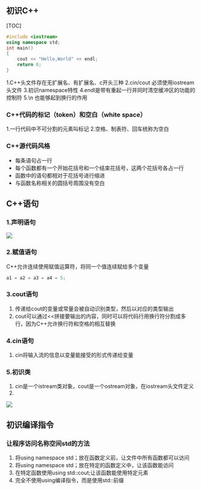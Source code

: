 ## 初识C++
[TOC]
```cpp
#include <iostream>
using namespace std;
int main()
{
    cout << "Hello,World" << endl;
    return 0;
}
```
1.C++头文件存在无扩展名、有扩展名、c开头三种
2.cin/cout 必须使用iostream头文件
3.初识namespace特性
4.endl是带有重起一行并同时清空缓冲区的功能的控制符
5.\n 也能够起到换行的作用

### C++代码的标记（token）和空白（white space）
1.一行代码中不可分割的元素叫标记
2.空格、制表符、回车统称为空白

### C++源代码风格

- 每条语句占一行
- 每个函数都有一个开始花括号和一个结束花括号，这两个花括号各占一行
- 函数中的语句都相对于花括号进行缩进
- 与函数名称相关的圆括号周围没有空白
## C++语句
### 1.声明语句
![](https://cdn.nlark.com/yuque/0/2023/jpeg/34874768/1672974381423-98f08672-bc7c-4b5c-9e4d-32813b207160.jpeg)
### 2.赋值语句
C++允许连续使用赋值运算符，将同一个值连续赋给多个变量
```cpp
a1 = a2 = a3 = a4 = 5;
```
### 3.cout语句

1. 传递给cout的变量或常量会被自动识别类型，然后以对应的类型输出
2. cout可以通过<<拼接要输出的内容，同时可以将代码行用换行符分割成多行，因为C++允许换行符和空格的相互替换
### 4.cin语句

1. cin将输入流的信息以变量能接受的形式传递给变量

### 5.初识类

1. cin是一个istream类对象，cout是一个ostream对象，在iostream头文件定义
2. 


![](https://cdn.nlark.com/yuque/0/2023/jpeg/34874768/1672975558244-81c1060a-f291-4725-a6cc-5a338f42dc72.jpeg)
## 初识编译指令
### 让程序访问名称空间std的方法

1. 将using namespace std；放在函数定义前，让文件中所有函数都可以访问
2. 将using namespace std；放在特定的函数定义中，让该函数能访问
3. 在特定函数使用using std::cout;让该函数能使用特定元素
4. 完全不使用using编译指令，而是使用std::前缀
